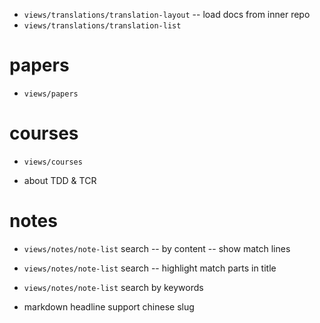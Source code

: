 - `views/translations/translation-layout` -- load docs from inner repo
- `views/translations/translation-list`

# papers

- `views/papers`

# courses

- `views/courses`

- about TDD & TCR

# notes

- `views/notes/note-list` search -- by content -- show match lines
- `views/notes/note-list` search -- highlight match parts in title

- `views/notes/note-list` search by keywords

- markdown headline support chinese slug
